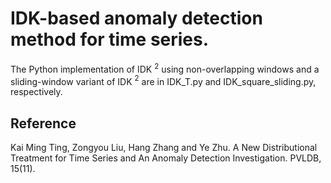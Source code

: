 # IDK-based anomaly detection method for time series.

The Python implementation of IDK $^2$ using non-overlapping windows and a sliding-window variant of IDK $^2$ are in IDK_T.py and IDK_square_sliding.py, respectively. 

## Reference
Kai Ming Ting, Zongyou Liu, Hang Zhang and Ye Zhu. A New Distributional Treatment for Time Series and An Anomaly Detection Investigation. PVLDB, 15(11).

